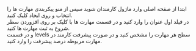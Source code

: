 <p>ابتدا از صفحه اصلی وارد ماژول کارمندان شوید سپس از منو پیکربندی مهارت ها را انتخاب و روی ایجاد کلیک کنید.<br>در فیلد اول عنوان را وارد کنید و در قسمت مهارت ها با کلیک بر روی افزوردن سطر شروع به ثبت مهارت ها کنید.<br>و در قسمت levels سطح هر مهارت را مشخص کنید و در صورت پیشرفت کارمند در مهارت مربوطه درصد پیشرفت را وارد کنید.</p>